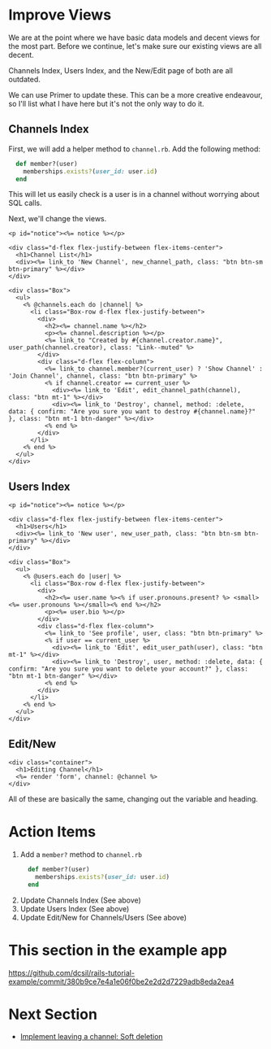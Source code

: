 # Improve Views

We are at the point where we have basic data models and decent views for the most part. Before we continue, let's make sure our existing views are all decent.

Channels Index, Users Index, and the New/Edit page of both are all outdated.

We can use Primer to update these. This can be a more creative endeavour, so I'll list what I have here but it's not the only way to do it.

## Channels Index

First, we will add a helper method to `channel.rb`. Add the following method:

```ruby
  def member?(user)
    memberships.exists?(user_id: user.id)
  end
```

This will let us easily check is a user is in a channel without worrying about SQL calls.

Next, we'll change the views.

```erb
<p id="notice"><%= notice %></p>

<div class="d-flex flex-justify-between flex-items-center">
  <h1>Channel List</h1>
  <div><%= link_to 'New Channel', new_channel_path, class: "btn btn-sm btn-primary" %></div>
</div>

<div class="Box">
  <ul>
    <% @channels.each do |channel| %>
      <li class="Box-row d-flex flex-justify-between">
        <div>
          <h2><%= channel.name %></h2>
          <p><%= channel.description %></p>
          <%= link_to "Created by #{channel.creator.name}", user_path(channel.creator), class: "Link--muted" %>
        </div>
        <div class="d-flex flex-column">
          <%= link_to channel.member?(current_user) ? 'Show Channel' : 'Join Channel', channel, class: "btn btn-primary" %>
          <% if channel.creator == current_user %>
            <div><%= link_to 'Edit', edit_channel_path(channel), class: "btn mt-1" %></div>
            <div><%= link_to 'Destroy', channel, method: :delete, data: { confirm: "Are you sure you want to destroy #{channel.name}?" }, class: "btn mt-1 btn-danger" %></div>
          <% end %>
        </div>
      </li>
    <% end %>
  </ul>
</div>
```

## Users Index

```erb
<p id="notice"><%= notice %></p>

<div class="d-flex flex-justify-between flex-items-center">
  <h1>Users</h1>
  <div><%= link_to 'New user', new_user_path, class: "btn btn-sm btn-primary" %></div>
</div>

<div class="Box">
  <ul>
    <% @users.each do |user| %>
      <li class="Box-row d-flex flex-justify-between">
        <div>
          <h2><%= user.name %><% if user.pronouns.present? %> <small><%= user.pronouns %></small><% end %></h2>
          <p><%= user.bio %></p>
        </div>
        <div class="d-flex flex-column">
          <%= link_to 'See profile', user, class: "btn btn-primary" %>
          <% if user == current_user %>
            <div><%= link_to 'Edit', edit_user_path(user), class: "btn mt-1" %></div>
            <div><%= link_to 'Destroy', user, method: :delete, data: { confirm: "Are you sure you want to delete your account?" }, class: "btn mt-1 btn-danger" %></div>
          <% end %>
        </div>
      </li>
    <% end %>
  </ul>
</div>
```

## Edit/New

```erb
<div class="container">
  <h1>Editing Channel</h1>
  <%= render 'form', channel: @channel %>
</div>
```

All of these are basically the same, changing out the variable and heading.

# Action Items

1. Add a `member?` method to `channel.rb`
    ```ruby
      def member?(user)
        memberships.exists?(user_id: user.id)
      end
    ```
1. Update Channels Index (See above)
2. Update Users Index (See above)
3. Update Edit/New for Channels/Users (See above)

# This section in the example app

https://github.com/dcsil/rails-tutorial-example/commit/380b9ce7e4a1e06f0be2e2d2d7229adb8eda2ea4

# Next Section
- [Implement leaving a channel: Soft deletion](12_implement_leaving_a_channel_soft_deletion.md)